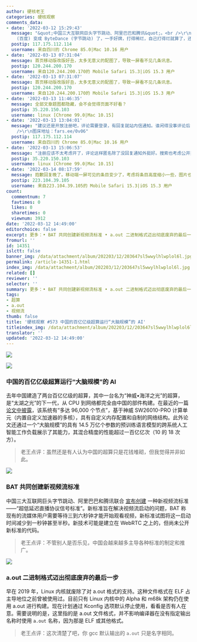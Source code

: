 ```yaml
---
author: 硬核老王
categories: 硬核观察
comments_data:
- date: '2022-03-12 15:29:43'
  message: "&quot;中国三大互联网巨头字节跳动、阿里巴巴和腾讯&quot;。<br />\r\n<br />\r\n哈哈哈哈，BAT 的【B】由 Baidu
    (百度) 变成 ByteDance (字节跳动) 了，一手好牌，打得稀烂，自己打得烂就算了，还恶心用户 (当然，另外几家也一样)。"
  postip: 117.175.112.114
  username: 来自四川的 Chrome 85.0|Mac 10.16 用户
- date: '2022-03-13 07:31:04'
  message: 首页移动版改版好丑，太多无意义的配图了，导致一屏看不见几条讯息。
  postip: 120.244.200.170
  username: 来自120.244.200.170的 Mobile Safari 15.3|iOS 15.3 用户
- date: '2022-03-13 07:31:07'
  message: 首页移动版改版好丑，太多无意义的配图了，导致一屏看不见几条讯息。
  postip: 120.244.200.170
  username: 来自120.244.200.170的 Mobile Safari 15.3|iOS 15.3 用户
- date: '2022-03-13 11:46:35'
  message: 全部文章题图都隐藏，会不会觉得页面不好看？
  postip: 35.220.150.103
  username: linux [Chrome 99.0|Mac 10.15]
- date: '2022-03-13 13:04:01'
  message: "建议还是开放注册吧，评论需要登录，有回复就站内信通知。谁闲得没事评论后，等几小时再来看一眼。<br />\r\n<br />\r\n这次改版，我个人不太喜欢，看着太乱了。题图又占空间。我比较喜欢下面这个样子的：<br
    />\r\n图床地址：fars.ee/0v06"
  postip: 117.175.112.114
  username: 来自四川的 Chrome 85.0|Mac 10.16 用户
- date: '2022-03-13 15:06:53'
  message: "注册应该不太考虑开了，评论这样匿名除了没回复通知外挺好。搜索也考虑公开开放，而不需要有用户登录。<br />\r\n关于移动版界面，确实有这个问题，我看看如何改进。谢谢提议。"
  postip: 35.220.150.103
  username: linux [Chrome 99.0|Mac 10.15]
- date: '2022-03-14 08:17:59'
  message: 抱歉回复晚了。移动端一屏可见的条目变少了，考虑将条目高度缩小一些，图片也是。我是支持改版的。
  postip: 223.104.39.105
  username: 来自223.104.39.105的 Mobile Safari 15.3|iOS 15.3 用户
count:
  commentnum: 7
  favtimes: 0
  likes: 0
  sharetimes: 0
  viewnum: 3912
date: '2022-03-12 14:49:00'
editorchoice: false
excerpt: 更多：• BAT 共同创建新视频流标准 • a.out 二进制格式迈出彻底废弃的最后一步
fromurl: ''
id: 14351
islctt: false
banner_img: /data/attachment/album/202203/12/203647sl5wwylhlwplol6l.jpg
permalink: /article-14351-1.html
index_img: /data/attachment/album/202203/12/203647sl5wwylhlwplol6l.jpg
related: []
reviewer: ''
selector: ''
summary: 更多：• BAT 共同创建新视频流标准 • a.out 二进制格式迈出彻底废弃的最后一步
tags:
- 超算
- a.out
- 视频流
thumb: false
title: '硬核观察 #573 中国的百亿亿级超算运行“大脑规模”的 AI'
titleindex_img: /data/attachment/album/202203/12/203647sl5wwylhlwplol6l.jpg
translator: ''
updated: '2022-03-12 14:49:00'
---
```


![](/data/attachment/album/202203/12/203647sl5wwylhlwplol6l.jpg)


![](/data/attachment/album/202203/12/144841v8j79l955jjdkpb6.jpg)


### 中国的百亿亿级超算运行“大脑规模”的 AI


去年中国建造了两台百亿亿级的超算，其中一台名为“神威•海洋之光”的超算，是“太湖之光”的下一代，从 CPU 到网络都完全由中国的部件构建。在最近的一篇 [论文中披露](https://www.theregister.com/2022/03/11/china_exascale_sunway_ai/)，该系统有“多达 96,000 个节点”，基于神威 SW26010-PRO 计算单元（内置自定义加速器的多核），具有自定义内存配置和自制的网络结构。此外论文还通过一个“大脑规模”的具有 14.5 万亿个参数的预训练语言模型的跨系统人工智能工作负载展示了其能力，其混合精度的性能超过一百亿亿次（10 的 18 次方）。



> 
> 老王点评：虽然还是有人认为中国的超算只是花钱堆砌，但我觉得并非如此。
> 
> 
> 


![](/data/attachment/album/202203/12/144903go7n505grujhggnv.jpg)


### BAT 共同创建新视频流标准


中国三大互联网巨头字节跳动、阿里巴巴和腾讯联合 [宣布创建](https://www.theregister.com/2022/03/11/bytedance_alibaba_tencent_video_standard/) 一种新视频流标准——“超低延迟直播协议信号标准”。新标准旨在解决视频流启动的问题，BAT 称现有的流媒体用户需要等待三到六秒钟才能开始观看视频，新标准试图将这一启动时间减少到一秒钟甚至半秒。新技术可能是建立在 WebRTC 之上的，但尚未公开新标准的代码。



> 
> 老王点评：不管别人是否乐见，中国会越来越多主导各种标准的制定和推广。
> 
> 
> 


![](/data/attachment/album/202203/12/144922adpdygce0q6q0d56.jpg)


### a.out 二进制格式迈出彻底废弃的最后一步


早在 2019 年，Linux 内核就废除了对 a.out 格式的支持。这种文件格式在 ELF 占主导地位之前曾被使用过。目前只有 Linux 内核中的 Alpha 和 m68k 架构仍在使用 a.out 进行构建。现在计划通过 Kconfig 选项默认停止使用，看看是否有人在意。需要说明的是，这里指的是 a.out 文件格式，并不影响编译器在没有指定输出名称时使用 `a.out` 名称，因为那是 ELF 或其他格式。



> 
> 老王点评：这次清楚了吧，你 gcc 默认输出的 `a.out` 只是名字相同。
> 
> 
>